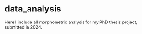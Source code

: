 # data_analysis
Here I include all morphometric analysis for my PhD thesis project, submitted in 2024.
